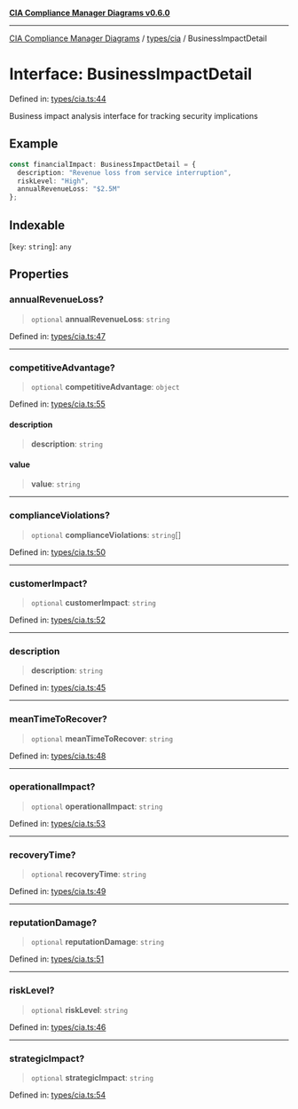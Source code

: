 [**CIA Compliance Manager Diagrams v0.6.0**](../../../README.md)

***

[CIA Compliance Manager Diagrams](../../../modules.md) / [types/cia](../README.md) / BusinessImpactDetail

# Interface: BusinessImpactDetail

Defined in: [types/cia.ts:44](https://github.com/Hack23/cia-compliance-manager/blob/ca083b463223765b22422b66b3a43930241849bd/src/types/cia.ts#L44)

Business impact analysis interface for tracking security implications

## Example

```ts
const financialImpact: BusinessImpactDetail = {
  description: "Revenue loss from service interruption",
  riskLevel: "High",
  annualRevenueLoss: "$2.5M"
};
```

## Indexable

\[`key`: `string`\]: `any`

## Properties

### annualRevenueLoss?

> `optional` **annualRevenueLoss**: `string`

Defined in: [types/cia.ts:47](https://github.com/Hack23/cia-compliance-manager/blob/ca083b463223765b22422b66b3a43930241849bd/src/types/cia.ts#L47)

***

### competitiveAdvantage?

> `optional` **competitiveAdvantage**: `object`

Defined in: [types/cia.ts:55](https://github.com/Hack23/cia-compliance-manager/blob/ca083b463223765b22422b66b3a43930241849bd/src/types/cia.ts#L55)

#### description

> **description**: `string`

#### value

> **value**: `string`

***

### complianceViolations?

> `optional` **complianceViolations**: `string`[]

Defined in: [types/cia.ts:50](https://github.com/Hack23/cia-compliance-manager/blob/ca083b463223765b22422b66b3a43930241849bd/src/types/cia.ts#L50)

***

### customerImpact?

> `optional` **customerImpact**: `string`

Defined in: [types/cia.ts:52](https://github.com/Hack23/cia-compliance-manager/blob/ca083b463223765b22422b66b3a43930241849bd/src/types/cia.ts#L52)

***

### description

> **description**: `string`

Defined in: [types/cia.ts:45](https://github.com/Hack23/cia-compliance-manager/blob/ca083b463223765b22422b66b3a43930241849bd/src/types/cia.ts#L45)

***

### meanTimeToRecover?

> `optional` **meanTimeToRecover**: `string`

Defined in: [types/cia.ts:48](https://github.com/Hack23/cia-compliance-manager/blob/ca083b463223765b22422b66b3a43930241849bd/src/types/cia.ts#L48)

***

### operationalImpact?

> `optional` **operationalImpact**: `string`

Defined in: [types/cia.ts:53](https://github.com/Hack23/cia-compliance-manager/blob/ca083b463223765b22422b66b3a43930241849bd/src/types/cia.ts#L53)

***

### recoveryTime?

> `optional` **recoveryTime**: `string`

Defined in: [types/cia.ts:49](https://github.com/Hack23/cia-compliance-manager/blob/ca083b463223765b22422b66b3a43930241849bd/src/types/cia.ts#L49)

***

### reputationDamage?

> `optional` **reputationDamage**: `string`

Defined in: [types/cia.ts:51](https://github.com/Hack23/cia-compliance-manager/blob/ca083b463223765b22422b66b3a43930241849bd/src/types/cia.ts#L51)

***

### riskLevel?

> `optional` **riskLevel**: `string`

Defined in: [types/cia.ts:46](https://github.com/Hack23/cia-compliance-manager/blob/ca083b463223765b22422b66b3a43930241849bd/src/types/cia.ts#L46)

***

### strategicImpact?

> `optional` **strategicImpact**: `string`

Defined in: [types/cia.ts:54](https://github.com/Hack23/cia-compliance-manager/blob/ca083b463223765b22422b66b3a43930241849bd/src/types/cia.ts#L54)
